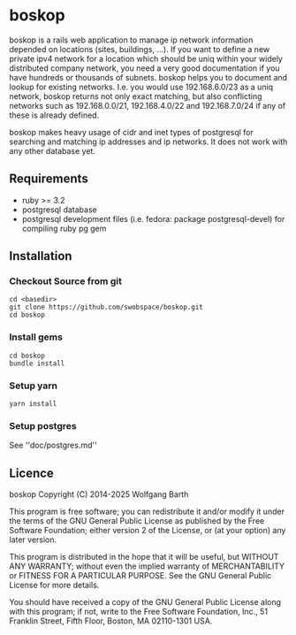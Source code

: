 boskop
======

boskop is a rails web application to manage ip network 
information depended on locations (sites, buildings, ...). If you want to
define a new private ipv4 network for a location which should be uniq within
your widely distributed company network, you need a very good documentation
if you have hundreds or thousands of subnets. boskop helps you to document
and lookup for existing networks. I.e. you would use 192.168.6.0/23 as a uniq
network, boskop returns not only exact matching, but also conflicting networks
such as 192.168.0.0/21, 192.168.4.0/22 and 192.168.7.0/24 if any of these
is already defined.

boskop makes heavy usage of cidr and inet types of postgresql for searching
and matching ip addresses and ip networks. It does not work with any other
database yet.

Requirements
------------

* ruby >= 3.2
* postgresql database
* postgresql development files (i.e. fedora: package postgresql-devel) for 
compiling ruby pg gem

Installation
------------
### Checkout Source from git

    cd <basedir>
    git clone https://github.com/swobspace/boskop.git
    cd boskop

### Install gems
    cd boskop
    bundle install

### Setup yarn
    yarn install

### Setup postgres
See ''doc/postgres.md''

Licence
-------

boskop Copyright (C) 2014-2025  Wolfgang Barth

This program is free software; you can redistribute it and/or modify
it under the terms of the GNU General Public License as published by
the Free Software Foundation; either version 2 of the License, or
(at your option) any later version.

This program is distributed in the hope that it will be useful,
but WITHOUT ANY WARRANTY; without even the implied warranty of
MERCHANTABILITY or FITNESS FOR A PARTICULAR PURPOSE.  See the
GNU General Public License for more details.

You should have received a copy of the GNU General Public License along
with this program; if not, write to the Free Software Foundation, Inc.,
51 Franklin Street, Fifth Floor, Boston, MA 02110-1301 USA.

